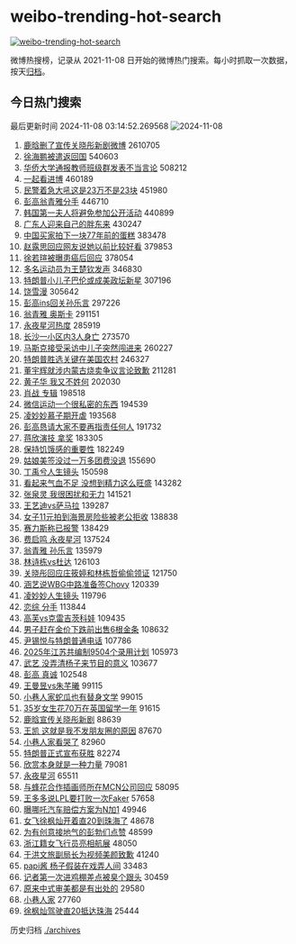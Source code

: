 # weibo-trending-hot-search

[![weibo-trending-hot-search](https://github.com/ameizi/weibo-trending-hot-search/actions/workflows/ci.yml/badge.svg)](https://github.com/ameizi/weibo-trending-hot-search/actions/workflows/ci.yml)

微博热搜榜，记录从 2021-11-08 日开始的微博热门搜索。每小时抓取一次数据，按天[归档](./archives)。

## 今日热门搜索

<!-- BEGIN --> 
最后更新时间 2024-11-08 03:14:52.269568 
![2024-11-08](https://imgs-storage.s3.us-east-005.backblazeb2.com/20241108/2024-11-08.png?versionId=4_z8fbbed132d73df8689c40f13_f1199dec10fc4073f_d20241107_m191452_c005_v0501019_t0003_u01731006892195) 
1. [鹿晗删了宣传关晓彤新剧微博](https://s.weibo.com/weibo?q=%23%E9%B9%BF%E6%99%97%E5%88%A0%E4%BA%86%E5%AE%A3%E4%BC%A0%E5%85%B3%E6%99%93%E5%BD%A4%E6%96%B0%E5%89%A7%E5%BE%AE%E5%8D%9A%23&t=31&band_rank=1&Refer=top) 2610705
1. [徐海鹏被遣返回国](https://s.weibo.com/weibo?q=%23%E5%BE%90%E6%B5%B7%E9%B9%8F%E8%A2%AB%E9%81%A3%E8%BF%94%E5%9B%9E%E5%9B%BD%23&t=31&band_rank=2&Refer=top) 540603
1. [华侨大学通报教师班级群发表不当言论](https://s.weibo.com/weibo?q=%23%E5%8D%8E%E4%BE%A8%E5%A4%A7%E5%AD%A6%E9%80%9A%E6%8A%A5%E6%95%99%E5%B8%88%E7%8F%AD%E7%BA%A7%E7%BE%A4%E5%8F%91%E8%A1%A8%E4%B8%8D%E5%BD%93%E8%A8%80%E8%AE%BA%23&t=31&band_rank=15&Refer=top) 508212
1. [一起看进博](https://s.weibo.com/weibo?q=%23%E4%B8%80%E8%B5%B7%E7%9C%8B%E8%BF%9B%E5%8D%9A%23&t=31&band_rank=3&Refer=top) 460189
1. [民警着急大吼这是23万不是23块](https://s.weibo.com/weibo?q=%23%E6%B0%91%E8%AD%A6%E7%9D%80%E6%80%A5%E5%A4%A7%E5%90%BC%E8%BF%99%E6%98%AF23%E4%B8%87%E4%B8%8D%E6%98%AF23%E5%9D%97%23&t=31&band_rank=19&Refer=top) 451980
1. [彭高翁青雅分手](https://s.weibo.com/weibo?q=%23%E5%BD%AD%E9%AB%98%E7%BF%81%E9%9D%92%E9%9B%85%E5%88%86%E6%89%8B%23&t=31&band_rank=4&Refer=top) 446710
1. [韩国第一夫人将避免参加公开活动](https://s.weibo.com/weibo?q=%23%E9%9F%A9%E5%9B%BD%E7%AC%AC%E4%B8%80%E5%A4%AB%E4%BA%BA%E5%B0%86%E9%81%BF%E5%85%8D%E5%8F%82%E5%8A%A0%E5%85%AC%E5%BC%80%E6%B4%BB%E5%8A%A8%23&t=31&band_rank=5&Refer=top) 440899
1. [广东人迎来自己的胖东来](https://s.weibo.com/weibo?q=%23%E5%B9%BF%E4%B8%9C%E4%BA%BA%E8%BF%8E%E6%9D%A5%E8%87%AA%E5%B7%B1%E7%9A%84%E8%83%96%E4%B8%9C%E6%9D%A5%23&t=31&band_rank=5&Refer=top) 430247
1. [中国买家拍下一块77年前的蛋糕](https://s.weibo.com/weibo?q=%23%E4%B8%AD%E5%9B%BD%E4%B9%B0%E5%AE%B6%E6%8B%8D%E4%B8%8B%E4%B8%80%E5%9D%9777%E5%B9%B4%E5%89%8D%E7%9A%84%E8%9B%8B%E7%B3%95%23&t=31&band_rank=6&Refer=top) 383478
1. [赵露思回应网友说她以前比较好看](https://s.weibo.com/weibo?q=%23%E8%B5%B5%E9%9C%B2%E6%80%9D%E5%9B%9E%E5%BA%94%E7%BD%91%E5%8F%8B%E8%AF%B4%E5%A5%B9%E4%BB%A5%E5%89%8D%E6%AF%94%E8%BE%83%E5%A5%BD%E7%9C%8B%23&t=31&band_rank=7&Refer=top) 379853
1. [徐若瑄被曝患癌后回应](https://s.weibo.com/weibo?q=%23%E5%BE%90%E8%8B%A5%E7%91%84%E8%A2%AB%E6%9B%9D%E6%82%A3%E7%99%8C%E5%90%8E%E5%9B%9E%E5%BA%94%23&t=31&band_rank=8&Refer=top) 378054
1. [多名运动员为王楚钦发声](https://s.weibo.com/weibo?q=%23%E5%A4%9A%E5%90%8D%E8%BF%90%E5%8A%A8%E5%91%98%E4%B8%BA%E7%8E%8B%E6%A5%9A%E9%92%A6%E5%8F%91%E5%A3%B0%23&t=31&band_rank=9&Refer=top) 346830
1. [特朗普小儿子巴伦或成美政坛新星](https://s.weibo.com/weibo?q=%23%E7%89%B9%E6%9C%97%E6%99%AE%E5%B0%8F%E5%84%BF%E5%AD%90%E5%B7%B4%E4%BC%A6%E6%88%96%E6%88%90%E7%BE%8E%E6%94%BF%E5%9D%9B%E6%96%B0%E6%98%9F%23&t=31&band_rank=10&Refer=top) 307196
1. [饶雪漫](https://s.weibo.com/weibo?q=%E9%A5%B6%E9%9B%AA%E6%BC%AB&t=31&band_rank=11&Refer=top) 305642
1. [彭高ins回关孙乐言](https://s.weibo.com/weibo?q=%23%E5%BD%AD%E9%AB%98ins%E5%9B%9E%E5%85%B3%E5%AD%99%E4%B9%90%E8%A8%80%23&t=31&band_rank=12&Refer=top) 297226
1. [翁青雅 奥斯卡](https://s.weibo.com/weibo?q=%E7%BF%81%E9%9D%92%E9%9B%85%20%E5%A5%A5%E6%96%AF%E5%8D%A1&t=31&band_rank=13&Refer=top) 291151
1. [永夜星河热度](https://s.weibo.com/weibo?q=%E6%B0%B8%E5%A4%9C%E6%98%9F%E6%B2%B3%E7%83%AD%E5%BA%A6&t=31&band_rank=14&Refer=top) 285919
1. [长沙一小区内3人身亡](https://s.weibo.com/weibo?q=%23%E9%95%BF%E6%B2%99%E4%B8%80%E5%B0%8F%E5%8C%BA%E5%86%853%E4%BA%BA%E8%BA%AB%E4%BA%A1%23&t=31&band_rank=16&Refer=top) 273570
1. [马斯克接受采访中儿子突然闯进来](https://s.weibo.com/weibo?q=%23%E9%A9%AC%E6%96%AF%E5%85%8B%E6%8E%A5%E5%8F%97%E9%87%87%E8%AE%BF%E4%B8%AD%E5%84%BF%E5%AD%90%E7%AA%81%E7%84%B6%E9%97%AF%E8%BF%9B%E6%9D%A5%23&t=31&band_rank=17&Refer=top) 260227
1. [特朗普胜选关键在美国农村](https://s.weibo.com/weibo?q=%23%E7%89%B9%E6%9C%97%E6%99%AE%E8%83%9C%E9%80%89%E5%85%B3%E9%94%AE%E5%9C%A8%E7%BE%8E%E5%9B%BD%E5%86%9C%E6%9D%91%23&t=31&band_rank=18&Refer=top) 246327
1. [董宇辉就涉内蒙古烧卖争议言论致歉](https://s.weibo.com/weibo?q=%23%E8%91%A3%E5%AE%87%E8%BE%89%E5%B0%B1%E6%B6%89%E5%86%85%E8%92%99%E5%8F%A4%E7%83%A7%E5%8D%96%E4%BA%89%E8%AE%AE%E8%A8%80%E8%AE%BA%E8%87%B4%E6%AD%89%23&t=31&band_rank=37&Refer=top) 211281
1. [黄子华 我又不姓何](https://s.weibo.com/weibo?q=%E9%BB%84%E5%AD%90%E5%8D%8E%20%E6%88%91%E5%8F%88%E4%B8%8D%E5%A7%93%E4%BD%95&t=31&band_rank=20&Refer=top) 202030
1. [肖战 专辑](https://s.weibo.com/weibo?q=%E8%82%96%E6%88%98%20%E4%B8%93%E8%BE%91&t=31&band_rank=21&Refer=top) 198518
1. [微信运动一个很私密的东西](https://s.weibo.com/weibo?q=%23%E5%BE%AE%E4%BF%A1%E8%BF%90%E5%8A%A8%E4%B8%80%E4%B8%AA%E5%BE%88%E7%A7%81%E5%AF%86%E7%9A%84%E4%B8%9C%E8%A5%BF%23&t=31&band_rank=22&Refer=top) 194539
1. [凌妙妙慕子期开虐](https://s.weibo.com/weibo?q=%23%E5%87%8C%E5%A6%99%E5%A6%99%E6%85%95%E5%AD%90%E6%9C%9F%E5%BC%80%E8%99%90%23&t=31&band_rank=23&Refer=top) 193568
1. [彭高恳请大家不要再指责任何人](https://s.weibo.com/weibo?q=%23%E5%BD%AD%E9%AB%98%E6%81%B3%E8%AF%B7%E5%A4%A7%E5%AE%B6%E4%B8%8D%E8%A6%81%E5%86%8D%E6%8C%87%E8%B4%A3%E4%BB%BB%E4%BD%95%E4%BA%BA%23&t=31&band_rank=24&Refer=top) 191732
1. [蒋欣演技 拿奖](https://s.weibo.com/weibo?q=%E8%92%8B%E6%AC%A3%E6%BC%94%E6%8A%80%20%E6%8B%BF%E5%A5%96&t=31&band_rank=25&Refer=top) 183305
1. [保持饥饿感的重要性](https://s.weibo.com/weibo?q=%E4%BF%9D%E6%8C%81%E9%A5%A5%E9%A5%BF%E6%84%9F%E7%9A%84%E9%87%8D%E8%A6%81%E6%80%A7&t=31&band_rank=26&Refer=top) 182249
1. [姑娘美签没过一万多团费没退](https://s.weibo.com/weibo?q=%23%E5%A7%91%E5%A8%98%E7%BE%8E%E7%AD%BE%E6%B2%A1%E8%BF%87%E4%B8%80%E4%B8%87%E5%A4%9A%E5%9B%A2%E8%B4%B9%E6%B2%A1%E9%80%80%23&t=31&band_rank=30&Refer=top) 155690
1. [丁禹兮人生镜头](https://s.weibo.com/weibo?q=%E4%B8%81%E7%A6%B9%E5%85%AE%E4%BA%BA%E7%94%9F%E9%95%9C%E5%A4%B4&t=31&band_rank=27&Refer=top) 150598
1. [看起来气血不足 没想到精力这么旺盛](https://s.weibo.com/weibo?q=%E7%9C%8B%E8%B5%B7%E6%9D%A5%E6%B0%94%E8%A1%80%E4%B8%8D%E8%B6%B3%20%E6%B2%A1%E6%83%B3%E5%88%B0%E7%B2%BE%E5%8A%9B%E8%BF%99%E4%B9%88%E6%97%BA%E7%9B%9B&t=31&band_rank=28&Refer=top) 143282
1. [张泉灵 我很困扰和无力](https://s.weibo.com/weibo?q=%E5%BC%A0%E6%B3%89%E7%81%B5%20%E6%88%91%E5%BE%88%E5%9B%B0%E6%89%B0%E5%92%8C%E6%97%A0%E5%8A%9B&t=31&band_rank=29&Refer=top) 141521
1. [王艺迪vs萨马拉](https://s.weibo.com/weibo?q=%23%E7%8E%8B%E8%89%BA%E8%BF%AAvs%E8%90%A8%E9%A9%AC%E6%8B%89%23&t=31&band_rank=15&Refer=top) 139287
1. [女子11元拍到海景房险些被老公拒收](https://s.weibo.com/weibo?q=%23%E5%A5%B3%E5%AD%9011%E5%85%83%E6%8B%8D%E5%88%B0%E6%B5%B7%E6%99%AF%E6%88%BF%E9%99%A9%E4%BA%9B%E8%A2%AB%E8%80%81%E5%85%AC%E6%8B%92%E6%94%B6%23&t=31&band_rank=30&Refer=top) 138838
1. [赛力斯称已报警](https://s.weibo.com/weibo?q=%23%E8%B5%9B%E5%8A%9B%E6%96%AF%E7%A7%B0%E5%B7%B2%E6%8A%A5%E8%AD%A6%23&t=31&band_rank=16&Refer=top) 138429
1. [费启鸣 永夜星河](https://s.weibo.com/weibo?q=%E8%B4%B9%E5%90%AF%E9%B8%A3%20%E6%B0%B8%E5%A4%9C%E6%98%9F%E6%B2%B3&t=31&band_rank=31&Refer=top) 137524
1. [翁青雅 孙乐言](https://s.weibo.com/weibo?q=%E7%BF%81%E9%9D%92%E9%9B%85%20%E5%AD%99%E4%B9%90%E8%A8%80&t=31&band_rank=18&Refer=top) 135979
1. [林诗栋vs杜达](https://s.weibo.com/weibo?q=%23%E6%9E%97%E8%AF%97%E6%A0%8Bvs%E6%9D%9C%E8%BE%BE%23&t=31&band_rank=32&Refer=top) 126103
1. [关晓彤回应庄筱婷和林栋哲偷偷领证](https://s.weibo.com/weibo?q=%E5%85%B3%E6%99%93%E5%BD%A4%E5%9B%9E%E5%BA%94%E5%BA%84%E7%AD%B1%E5%A9%B7%E5%92%8C%E6%9E%97%E6%A0%8B%E5%93%B2%E5%81%B7%E5%81%B7%E9%A2%86%E8%AF%81&t=31&band_rank=33&Refer=top) 121750
1. [涵艺说WBG中路准备签Chovy](https://s.weibo.com/weibo?q=%23%E6%B6%B5%E8%89%BA%E8%AF%B4WBG%E4%B8%AD%E8%B7%AF%E5%87%86%E5%A4%87%E7%AD%BEChovy%23&t=31&band_rank=34&Refer=top) 120339
1. [凌妙妙人生镜头](https://s.weibo.com/weibo?q=%23%E5%87%8C%E5%A6%99%E5%A6%99%E4%BA%BA%E7%94%9F%E9%95%9C%E5%A4%B4%23&t=31&band_rank=35&Refer=top) 119796
1. [恋综 分手](https://s.weibo.com/weibo?q=%E6%81%8B%E7%BB%BC%20%E5%88%86%E6%89%8B&t=31&band_rank=36&Refer=top) 113844
1. [高芙vs克雷吉茨科娃](https://s.weibo.com/weibo?q=%E9%AB%98%E8%8A%99vs%E5%85%8B%E9%9B%B7%E5%90%89%E8%8C%A8%E7%A7%91%E5%A8%83&t=31&band_rank=46&Refer=top) 109435
1. [男子赶在金价下跌前出售6根金条](https://s.weibo.com/weibo?q=%23%E7%94%B7%E5%AD%90%E8%B5%B6%E5%9C%A8%E9%87%91%E4%BB%B7%E4%B8%8B%E8%B7%8C%E5%89%8D%E5%87%BA%E5%94%AE6%E6%A0%B9%E9%87%91%E6%9D%A1%23&t=31&band_rank=38&Refer=top) 108632
1. [尹锡悦与特朗普通电话](https://s.weibo.com/weibo?q=%23%E5%B0%B9%E9%94%A1%E6%82%A6%E4%B8%8E%E7%89%B9%E6%9C%97%E6%99%AE%E9%80%9A%E7%94%B5%E8%AF%9D%23&t=31&band_rank=39&Refer=top) 107786
1. [2025年江苏共编制9504个录用计划](https://s.weibo.com/weibo?q=%232025%E5%B9%B4%E6%B1%9F%E8%8B%8F%E5%85%B1%E7%BC%96%E5%88%B69504%E4%B8%AA%E5%BD%95%E7%94%A8%E8%AE%A1%E5%88%92%23&t=31&band_rank=40&Refer=top) 105973
1. [武艺 没弄清杨子来节目的意义](https://s.weibo.com/weibo?q=%E6%AD%A6%E8%89%BA%20%E6%B2%A1%E5%BC%84%E6%B8%85%E6%9D%A8%E5%AD%90%E6%9D%A5%E8%8A%82%E7%9B%AE%E7%9A%84%E6%84%8F%E4%B9%89&t=31&band_rank=41&Refer=top) 103677
1. [彭高 真诚](https://s.weibo.com/weibo?q=%E5%BD%AD%E9%AB%98%20%E7%9C%9F%E8%AF%9A&t=31&band_rank=42&Refer=top) 102548
1. [王曼昱vs朱芊曦](https://s.weibo.com/weibo?q=%23%E7%8E%8B%E6%9B%BC%E6%98%B1vs%E6%9C%B1%E8%8A%8A%E6%9B%A6%23&t=31&band_rank=43&Refer=top) 99115
1. [小巷人家蛇瓜也有替身文学](https://s.weibo.com/weibo?q=%E5%B0%8F%E5%B7%B7%E4%BA%BA%E5%AE%B6%E8%9B%87%E7%93%9C%E4%B9%9F%E6%9C%89%E6%9B%BF%E8%BA%AB%E6%96%87%E5%AD%A6&t=31&band_rank=44&Refer=top) 99015
1. [35岁女生花70万在英国留学一年](https://s.weibo.com/weibo?q=35%E5%B2%81%E5%A5%B3%E7%94%9F%E8%8A%B170%E4%B8%87%E5%9C%A8%E8%8B%B1%E5%9B%BD%E7%95%99%E5%AD%A6%E4%B8%80%E5%B9%B4&t=31&band_rank=45&Refer=top) 91615
1. [鹿晗宣传关晓彤新剧](https://s.weibo.com/weibo?q=%23%E9%B9%BF%E6%99%97%E5%AE%A3%E4%BC%A0%E5%85%B3%E6%99%93%E5%BD%A4%E6%96%B0%E5%89%A7%23&t=31&band_rank=28&Refer=top) 88639
1. [王凯 这就是我不发朋友圈的原因](https://s.weibo.com/weibo?q=%E7%8E%8B%E5%87%AF%20%E8%BF%99%E5%B0%B1%E6%98%AF%E6%88%91%E4%B8%8D%E5%8F%91%E6%9C%8B%E5%8F%8B%E5%9C%88%E7%9A%84%E5%8E%9F%E5%9B%A0&t=31&band_rank=47&Refer=top) 87670
1. [小巷人家看哭了](https://s.weibo.com/weibo?q=%E5%B0%8F%E5%B7%B7%E4%BA%BA%E5%AE%B6%E7%9C%8B%E5%93%AD%E4%BA%86&t=31&band_rank=48&Refer=top) 82960
1. [特朗普正式宣布获胜](https://s.weibo.com/weibo?q=%23%E7%89%B9%E6%9C%97%E6%99%AE%E6%AD%A3%E5%BC%8F%E5%AE%A3%E5%B8%83%E8%8E%B7%E8%83%9C%23&t=31&band_rank=49&Refer=top) 82274
1. [欣赏本身就是一种力量](https://s.weibo.com/weibo?q=%23%E6%AC%A3%E8%B5%8F%E6%9C%AC%E8%BA%AB%E5%B0%B1%E6%98%AF%E4%B8%80%E7%A7%8D%E5%8A%9B%E9%87%8F%23&t=31&band_rank=50&Refer=top) 79081
1. [永夜星河](https://s.weibo.com/weibo?q=%E6%B0%B8%E5%A4%9C%E6%98%9F%E6%B2%B3&t=31&band_rank=41&Refer=top) 65511
1. [与蜂花合作插画师所在MCN公司回应](https://s.weibo.com/weibo?q=%23%E4%B8%8E%E8%9C%82%E8%8A%B1%E5%90%88%E4%BD%9C%E6%8F%92%E7%94%BB%E5%B8%88%E6%89%80%E5%9C%A8MCN%E5%85%AC%E5%8F%B8%E5%9B%9E%E5%BA%94%23&t=31&band_rank=10&Refer=top) 58095
1. [王多多说LPL要打败一次Faker](https://s.weibo.com/weibo?q=%23%E7%8E%8B%E5%A4%9A%E5%A4%9A%E8%AF%B4LPL%E8%A6%81%E6%89%93%E8%B4%A5%E4%B8%80%E6%AC%A1Faker%23&t=31&band_rank=44&Refer=top) 57658
1. [曝哪吒汽车赔偿方案为N加1](https://s.weibo.com/weibo?q=%23%E6%9B%9D%E5%93%AA%E5%90%92%E6%B1%BD%E8%BD%A6%E8%B5%94%E5%81%BF%E6%96%B9%E6%A1%88%E4%B8%BAN%E5%8A%A01%23&t=31&band_rank=46&Refer=top) 49946
1. [女飞徐枫灿开着直20到珠海了](https://s.weibo.com/weibo?q=%23%E5%A5%B3%E9%A3%9E%E5%BE%90%E6%9E%AB%E7%81%BF%E5%BC%80%E7%9D%80%E7%9B%B420%E5%88%B0%E7%8F%A0%E6%B5%B7%E4%BA%86%23&t=31&band_rank=20&Refer=top) 48678
1. [为有创意接地气的彭勃们点赞](https://s.weibo.com/weibo?q=%23%E4%B8%BA%E6%9C%89%E5%88%9B%E6%84%8F%E6%8E%A5%E5%9C%B0%E6%B0%94%E7%9A%84%E5%BD%AD%E5%8B%83%E4%BB%AC%E7%82%B9%E8%B5%9E%23&t=31&band_rank=47&Refer=top) 48599
1. [浙江籍女飞行员亮相航展](https://s.weibo.com/weibo?q=%23%E6%B5%99%E6%B1%9F%E7%B1%8D%E5%A5%B3%E9%A3%9E%E8%A1%8C%E5%91%98%E4%BA%AE%E7%9B%B8%E8%88%AA%E5%B1%95%23&t=31&band_rank=50&Refer=top) 48050
1. [于洪文旅副局长为视频美颜致歉](https://s.weibo.com/weibo?q=%23%E4%BA%8E%E6%B4%AA%E6%96%87%E6%97%85%E5%89%AF%E5%B1%80%E9%95%BF%E4%B8%BA%E8%A7%86%E9%A2%91%E7%BE%8E%E9%A2%9C%E8%87%B4%E6%AD%89%23&t=31&band_rank=27&Refer=top) 41240
1. [papi酱 杨子假装在戏弄人间](https://s.weibo.com/weibo?q=papi%E9%85%B1%20%E6%9D%A8%E5%AD%90%E5%81%87%E8%A3%85%E5%9C%A8%E6%88%8F%E5%BC%84%E4%BA%BA%E9%97%B4&t=31&band_rank=37&Refer=top) 33483
1. [记者第一次进鸡棚差点被臭个跟头](https://s.weibo.com/weibo?q=%23%E8%AE%B0%E8%80%85%E7%AC%AC%E4%B8%80%E6%AC%A1%E8%BF%9B%E9%B8%A1%E6%A3%9A%E5%B7%AE%E7%82%B9%E8%A2%AB%E8%87%AD%E4%B8%AA%E8%B7%9F%E5%A4%B4%23&t=31&band_rank=26&Refer=top) 30459
1. [原来中式审美都是有出处的](https://s.weibo.com/weibo?q=%23%E5%8E%9F%E6%9D%A5%E4%B8%AD%E5%BC%8F%E5%AE%A1%E7%BE%8E%E9%83%BD%E6%98%AF%E6%9C%89%E5%87%BA%E5%A4%84%E7%9A%84%23&t=31&band_rank=30&Refer=top) 29580
1. [小巷人家](https://s.weibo.com/weibo?q=%E5%B0%8F%E5%B7%B7%E4%BA%BA%E5%AE%B6&t=31&band_rank=50&Refer=top) 27760
1. [徐枫灿驾驶直20抵达珠海](https://s.weibo.com/weibo?q=%23%E5%BE%90%E6%9E%AB%E7%81%BF%E9%A9%BE%E9%A9%B6%E7%9B%B420%E6%8A%B5%E8%BE%BE%E7%8F%A0%E6%B5%B7%23&t=31&band_rank=36&Refer=top) 25444
<!-- END -->

历史归档 [./archives](./archives)

